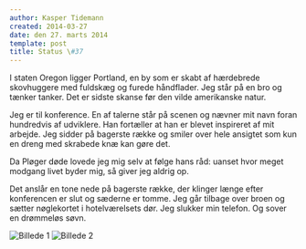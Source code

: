 ```yaml
---
author: Kasper Tidemann
created: 2014-03-27
date: den 27. marts 2014
template: post
title: Status \#37
---
```


I staten Oregon ligger Portland, en by som er skabt af hærdebrede skovhuggere med fuldskæg og furede håndflader. Jeg står på en bro og tænker tanker. Det er sidste skanse før den vilde amerikanske natur.

Jeg er til konference. En af talerne står på scenen og nævner mit navn foran hundredvis af udviklere. Han fortæller at han er blevet inspireret af mit arbejde. Jeg sidder på bagerste række og smiler over hele ansigtet som kun en dreng med skrabede knæ kan gøre det.

Da Pløger døde lovede jeg mig selv at følge hans råd: uanset hvor meget modgang livet byder mig, så giver jeg aldrig op.

Det anslår en tone nede på bagerste række, der klinger længe efter konferencen er slut og sæderne er tomme. Jeg går tilbage over broen og sætter nøglekortet i hotelværelsets dør. Jeg slukker min telefon. Og sover en drømmeløs søvn.

![Billede 1](/photos/status-37/1.jpg)
![Billede 2](/photos/status-37/2.jpg)